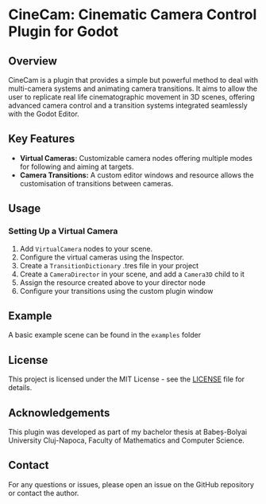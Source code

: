 
# CineCam: Cinematic Camera Control Plugin for Godot

## Overview

CineCam is a plugin that provides a simple but powerful method to deal with multi-camera systems and animating camera transitions. It aims to allow the user to replicate real life cinematographic movement in 3D scenes, offering advanced camera control and a transition systems integrated seamlessly with the Godot Editor.

## Key Features

- **Virtual Cameras:** Customizable camera nodes offering multiple modes for following and aiming at targets.
- **Camera Transitions:** A custom editor windows and resource allows the customisation of transitions between cameras.

## Usage

### Setting Up a Virtual Camera

1. Add `VirtualCamera` nodes to your scene.
2. Configure the virtual cameras using the Inspector.
3. Create a `TransitionDictionary` .tres file in your project
4. Create a `CameraDirector` in your scene, and add a `Camera3D` child to it
5. Assign the resource created above to your director node
6. Configure your transitions using the custom plugin window

## Example

A basic example scene can be found in the `examples` folder

## License

This project is licensed under the MIT License - see the [LICENSE](LICENSE) file for details.

## Acknowledgements

This plugin was developed as part of my bachelor thesis at Babeș-Bolyai University Cluj-Napoca, Faculty of Mathematics and Computer Science.

## Contact

For any questions or issues, please open an issue on the GitHub repository or contact the author.